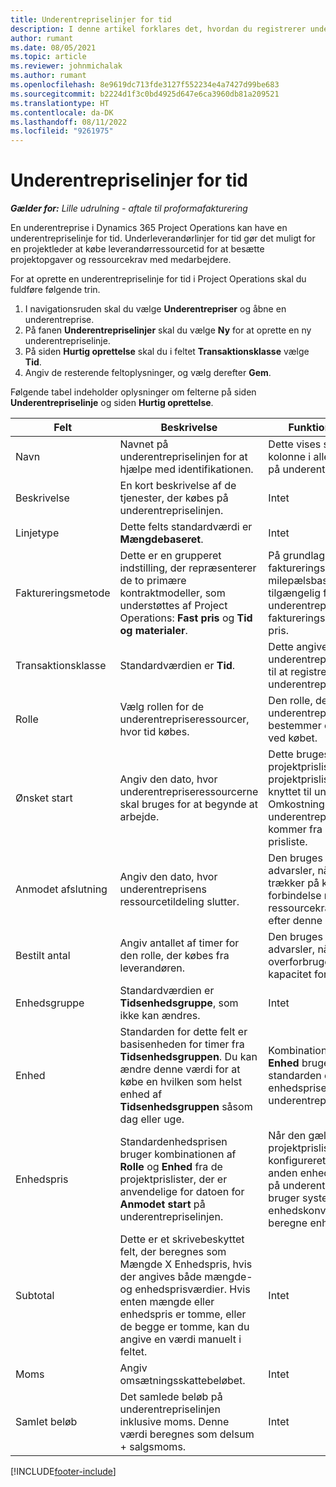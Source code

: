 ```yaml
---
title: Underentrepriselinjer for tid
description: I denne artikel forklares det, hvordan du registrerer underleverandørlinjer for tid og registrerer køb af tid fra leverandører.
author: rumant
ms.date: 08/05/2021
ms.topic: article
ms.reviewer: johnmichalak
ms.author: rumant
ms.openlocfilehash: 8e9619dc713fde3127f552234e4a7427d99be683
ms.sourcegitcommit: b2224d1f3c0bd4925d647e6ca3960db81a209521
ms.translationtype: HT
ms.contentlocale: da-DK
ms.lasthandoff: 08/11/2022
ms.locfileid: "9261975"
---
```

# <a name="subcontract-lines-for-time"></a>Underentrepriselinjer for tid

_**Gælder for:** Lille udrulning - aftale til proformafakturering_

En underentreprise i Dynamics 365 Project Operations kan have en underentrepriselinje for tid. Underleverandørlinjer for tid gør det muligt for en projektleder at købe leverandørressourcetid for at besætte projektopgaver og ressourcekrav med medarbejdere.

For at oprette en underentrepriselinje for tid i Project Operations skal du fuldføre følgende trin.

1. I navigationsruden skal du vælge **Underentrepriser** og åbne en underentreprise.
2. På fanen **Underentrepriselinjer** skal du vælge **Ny** for at oprette en ny underentrepriselinje.
3. På siden **Hurtig oprettelse** skal du i feltet **Transaktionsklasse** vælge **Tid**.
4. Angiv de resterende feltoplysninger, og vælg derefter **Gem**.

  Følgende tabel indeholder oplysninger om felterne på siden **Underentrepriselinje** og siden **Hurtig oprettelse**.

| **Felt** | **Beskrivelse** | **Funktionspåvirkning** |
| --- | --- | --- |
| Navn | Navnet på underentrepriselinjen for at hjælpe med identifikationen. | Dette vises som den første kolonne i alle opslag baseret på underentrepriselinjer. |
| Beskrivelse | En kort beskrivelse af de tjenester, der købes på underentrepriselinjen. |Intet |
| Linjetype |   Dette felts standardværdi er **Mængdebaseret**.| Intet |
| Faktureringsmetode | Dette er en grupperet indstilling, der repræsenterer de to primære kontraktmodeller, som understøttes af Project Operations: **Fast pris** og **Tid og materialer**. | På grundlag af den valgte faktureringsmetode gøres en milepælsbaseret fakturaplan tilgængelig for underentrepriselinjer med faktureringsmetoden Fast pris. |
| Transaktionsklasse | Standardværdien er **Tid**. | Dette angiver, at underentrepriselinjen bruges til at registrere et køb af underentreprisens tid. |
| Rolle | Vælg rollen for de underentrepriseressourcer, hvor tid købes. | Den rolle, der udføres af underentrepriseressourcerne, bestemmer omkostningerne ved købet. |
| Ønsket start | Angiv den dato, hvor underentrepriseressourcerne skal bruges for at begynde at arbejde. | Dette bruges til at vælge en projektprisliste fra de projektprislister, der er knyttet til underentreprisen. Omkostningerne for rollen på underentrepriselinjen kommer fra den pågældende prisliste. |
| Anmodet afslutning | Angiv den dato, hvor underentreprisens ressourcetildeling slutter. | Den bruges til at vise advarsler, når en projektleder trækker på kapaciteten i forbindelse med ressourcekrav, der opstår efter denne dato. |
| Bestilt antal | Angiv antallet af timer for den rolle, der købes fra leverandøren. | Den bruges til at vise advarsler, når en projektleder overforbruger denne kapacitet for ressourcekrav. |
| Enhedsgruppe | Standardværdien er **Tidsenhedsgruppe**, som ikke kan ændres. | Intet|
| Enhed | Standarden for dette felt er basisenheden for timer fra **Tidsenhedsgruppen**. Du kan ændre denne værdi for at købe en hvilken som helst enhed af **Tidsenhedsgruppen** såsom dag eller uge. | Kombinationen af **Rolle** og **Enhed** bruges som standarden eller beregnes for enhedsprisen for underentrepriselinjen. |
| Enhedspris | Standardenhedsprisen bruger kombinationen af **Rolle** og **Enhed** fra de projektprislister, der er anvendelige for datoen for **Anmodet start** på underentrepriselinjen. | Når den gældende projektprisliste har konfigureret prisen i en anden enhed end enheden på underentrepriselinjen, bruger systemet enhedskonverteringen til at beregne enhedsprisen. |
| Subtotal |    Dette er et skrivebeskyttet felt, der beregnes som Mængde X Enhedspris, hvis der angives både mængde- og enhedsprisværdier. Hvis enten mængde eller enhedspris er tomme, eller de begge er tomme, kan du angive en værdi manuelt i feltet. | Intet|
| Moms |   Angiv omsætningsskattebeløbet. |Intet |
| Samlet beløb | Det samlede beløb på underentrepriselinjen inklusive moms. Denne værdi beregnes som delsum + salgsmoms.|Intet |

[!INCLUDE[footer-include](../../includes/footer-banner.md)]
